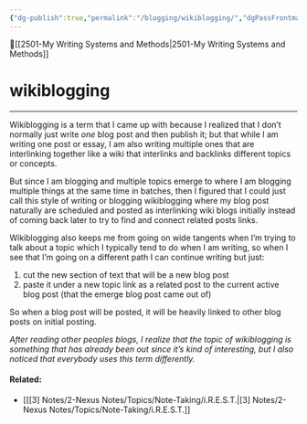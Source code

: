 ```yaml
---
{"dg-publish":true,"permalink":"/blogging/wikiblogging/","dgPassFrontmatter":true,"created":"","updated":""}
---
```


🔺[[2501-My Writing Systems and Methods\|2501-My Writing Systems and Methods]]
# wikiblogging
***

Wikiblogging is a term that I came up with because I realized that I don’t normally just write *one* blog post and then publish it; but that while I am writing one post or essay, I am also writing multiple ones that are interlinking together like a wiki that interlinks and backlinks different topics or concepts.

But since I am blogging and multiple topics emerge to  where I am blogging multiple things at the same time in batches, then I figured that I could just call this style of writing or blogging wikiblogging where my blog post naturally are scheduled and posted as interlinking wiki blogs initially instead of coming back later to try to find and connect related posts links. 

Wikiblogging also keeps me from going on wide tangents when I’m trying to talk about a topic which I typically tend to do when I am writing, so when I see that I’m going on a different path I can continue writing but just:

1. cut the new section of text that will be a new blog post
2. paste it under a new topic link as a related post to the current active blog post (that the emerge blog post came out of)

So when a blog post will be posted, it will be heavily linked to other blog posts on initial posting.

*After reading other peoples blogs, I realize that the topic of wikiblogging is something that has already been out since it’s kind of interesting, but I also noticed that everybody uses this term differently.*

#### Related:
- [[[3] Notes/2-Nexus Notes/Topics/Note-Taking/i.R.E.S.T.\|[3] Notes/2-Nexus Notes/Topics/Note-Taking/i.R.E.S.T.]]